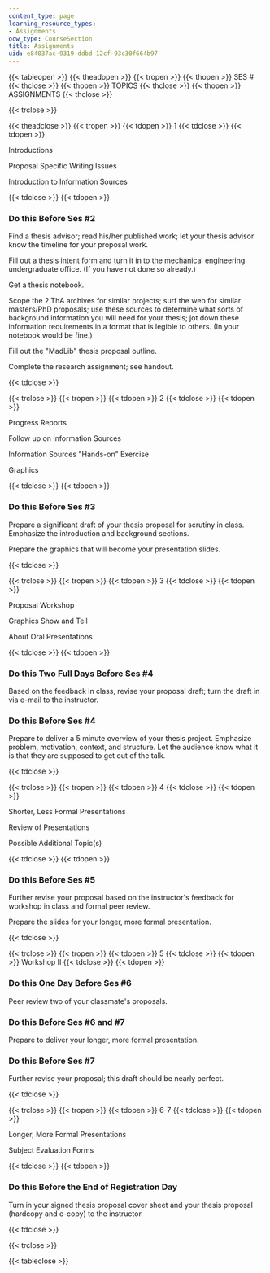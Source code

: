 ```yaml
---
content_type: page
learning_resource_types:
- Assignments
ocw_type: CourseSection
title: Assignments
uid: e84037ac-9319-ddbd-12cf-93c30f664b97
---
```


{{< tableopen >}}
{{< theadopen >}}
{{< tropen >}}
{{< thopen >}}
SES #
{{< thclose >}}
{{< thopen >}}
TOPICS
{{< thclose >}}
{{< thopen >}}
ASSIGNMENTS
{{< thclose >}}

{{< trclose >}}

{{< theadclose >}}
{{< tropen >}}
{{< tdopen >}}
1
{{< tdclose >}}
{{< tdopen >}}


Introductions

Proposal Specific Writing Issues

Introduction to Information Sources


{{< tdclose >}}
{{< tdopen >}}


### Do this Before Ses #2

Find a thesis advisor; read his/her published work; let your thesis advisor know the timeline for your proposal work.

Fill out a thesis intent form and turn it in to the mechanical engineering undergraduate office. (If you have not done so already.)

Get a thesis notebook.

Scope the 2.ThA archives for similar projects; surf the web for similar masters/PhD proposals; use these sources to determine what sorts of background information you will need for your thesis; jot down these information requirements in a format that is legible to others. (In your notebook would be fine.)

Fill out the "MadLib" thesis proposal outline.

Complete the research assignment; see handout.


{{< tdclose >}}

{{< trclose >}}
{{< tropen >}}
{{< tdopen >}}
2
{{< tdclose >}}
{{< tdopen >}}


Progress Reports

Follow up on Information Sources

Information Sources "Hands-on" Exercise

Graphics


{{< tdclose >}}
{{< tdopen >}}


### Do this Before Ses #3

Prepare a significant draft of your thesis proposal for scrutiny in class. Emphasize the introduction and background sections.

Prepare the graphics that will become your presentation slides.


{{< tdclose >}}

{{< trclose >}}
{{< tropen >}}
{{< tdopen >}}
3
{{< tdclose >}}
{{< tdopen >}}


Proposal Workshop

Graphics Show and Tell

About Oral Presentations


{{< tdclose >}}
{{< tdopen >}}


### Do this Two Full Days Before Ses #4

Based on the feedback in class, revise your proposal draft; turn the draft in via e-mail to the instructor.

### Do this Before Ses #4

Prepare to deliver a 5 minute overview of your thesis project. Emphasize problem, motivation, context, and structure. Let the audience know what it is that they are supposed to get out of the talk.


{{< tdclose >}}

{{< trclose >}}
{{< tropen >}}
{{< tdopen >}}
4
{{< tdclose >}}
{{< tdopen >}}


Shorter, Less Formal Presentations

Review of Presentations

Possible Additional Topic(s)


{{< tdclose >}}
{{< tdopen >}}


### Do this Before Ses #5

Further revise your proposal based on the instructor's feedback for workshop in class and formal peer review.

Prepare the slides for your longer, more formal presentation.


{{< tdclose >}}

{{< trclose >}}
{{< tropen >}}
{{< tdopen >}}
5
{{< tdclose >}}
{{< tdopen >}}
Workshop II
{{< tdclose >}}
{{< tdopen >}}


### Do this One Day Before Ses #6

Peer review two of your classmate's proposals.

### Do this Before Ses #6 and #7

Prepare to deliver your longer, more formal presentation.

### Do this Before Ses #7

Further revise your proposal; this draft should be nearly perfect.


{{< tdclose >}}

{{< trclose >}}
{{< tropen >}}
{{< tdopen >}}
6-7
{{< tdclose >}}
{{< tdopen >}}


Longer, More Formal Presentations

Subject Evaluation Forms


{{< tdclose >}}
{{< tdopen >}}


### Do this Before the End of Registration Day

Turn in your signed thesis proposal cover sheet and your thesis proposal (hardcopy and e-copy) to the instructor.


{{< tdclose >}}

{{< trclose >}}

{{< tableclose >}}